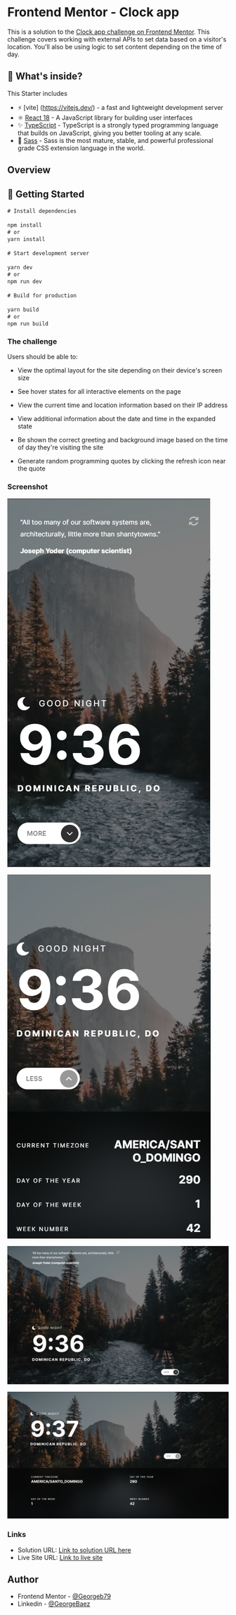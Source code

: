 # Frontend Mentor - Clock app

This is a solution to the [Clock app challenge on Frontend Mentor](https://www.frontendmentor.io/challenges/clock-app-LMFaxFwrM). This challenge covers working with external APIs to set data based on a visitor's location. You'll also be using logic to set content depending on the time of day.


## 🧐 What's inside?

This Starter includes

- ⚡ [vite] (https://vitejs.dev/) - a fast and lightweight development server
- ⚛️ [React 18](https://reactjs.org/) - A JavaScript library for building user interfaces
- ✨ [TypeScript](https://www.typescriptlang.org/) - TypeScript is a strongly typed programming language that builds on JavaScript, giving you better tooling at any scale.
- 🎉 [Sass](https://sass-lang.com/) - Sass is the most mature, stable, and powerful professional grade CSS extension language in the world.


## Overview

## 🚀 Getting Started

```
# Install dependencies

npm install
# or
yarn install

# Start development server

yarn dev
# or
npm run dev

# Build for production

yarn build
# or
npm run build
```

### The challenge

Users should be able to:

- View the optimal layout for the site depending on their device's screen size

- See hover states for all interactive elements on the page

- View the current time and location information based on their IP address

- View additional information about the date and time in the expanded state

- Be shown the correct greeting and background image based on the time of day they're visiting the site

- Generate random programming quotes by clicking the refresh icon near the quote

### Screenshot

![Mobile view of solution](./screenshot/mobile.png)

![Mobile active view of solution](./screenshot/mobile-active.png)

![Desktop view of solution](./screenshot/desktop.png)

![Desktop active view of solution](./screenshot/desktop-active.png)

### Links

- Solution URL: [Link to solution URL here]()
- Live Site URL: [Link to live site](https://clock-app-gb.netlify.app/)

## Author

- Frontend Mentor - [@Georgeb79](https://www.frontendmentor.io/profile/Georgeb779)
- Linkedin - [@GeorgeBaez](https://www.linkedin.com/in/george-baez/)
```
